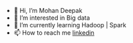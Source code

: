 - 👋 Hi, I’m Mohan Deepak
- 👀 I’m interested in Big data
- 🌱 I’m currently learning Hadoop | Spark
- 📫 How to reach me [linkedin](https://www.linkedin.com/in/ommi-mohan-deepak-6b97991b1/)

<!---
mohandeepak99/mohandeepak99 is a ✨ special ✨ repository because its `README.md` (this file) appears on your GitHub profile.
You can click the Preview link to take a look at your changes.
--->
